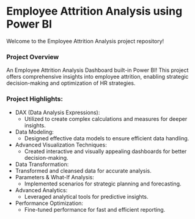 # Employee Attrition Analysis using Power BI

Welcome to the Employee Attrition Analysis project repository!

### Project Overview
An Employee Attrition Analysis Dashboard built-in Power BI! 
This project offers comprehensive insights into employee attrition, enabling strategic decision-making and optimization of HR strategies.

### Project Highlights:

- DAX (Data Analysis Expressions):
  - Utilized to create complex calculations and measures for deeper insights.
- Data Modeling:
  - Designed effective data models to ensure efficient data handling.
- Advanced Visualization Techniques:
  - Created interactive and visually appealing dashboards for better decision-making.
-  Data Transformation:
  - Transformed and cleansed data for accurate analysis.
- Parameters & What-If Analysis:
  - Implemented scenarios for strategic planning and forecasting.
- Advanced Analytics:
  - Leveraged analytical tools for predictive insights.
- Performance Optimization:
  - Fine-tuned performance for fast and efficient reporting.
